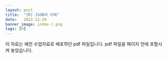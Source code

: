 ```yaml
---
layout: post
title:  "[R] JSON의 이해"
date:   2022-12-29
banner_image: index-r.png
tags: [R]
---
```


이 자료는 예전 수업자료로 배포하던 pdf 파일입니다. pdf 파일을 페이지 안에 포함시켜 놓았습니다.



<object data="/files/pdf/r-json.pdf" type="application/pdf" width="100%" height="640px"></object>
